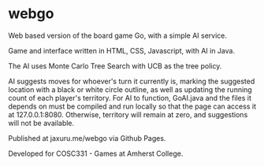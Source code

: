 webgo
=====

Web based version of the board game Go, with a simple AI service.

Game and interface written in HTML, CSS, Javascript, with AI in Java.

The AI uses Monte Carlo Tree Search with UCB as the tree policy.

AI suggests moves for whoever's turn it currently is, marking the
suggested location with a black or white circle outline, as well as
updating the running count of each player's territory. For AI to
function, GoAI.java and the files it depends on must be compiled and
run locally so that the page can access it at 127.0.0.1:8080.
Otherwise, territory will remain at zero, and suggestions will not
be available.

Published at jaxuru.me/webgo via Github Pages.

Developed for COSC331 - Games at Amherst College.
